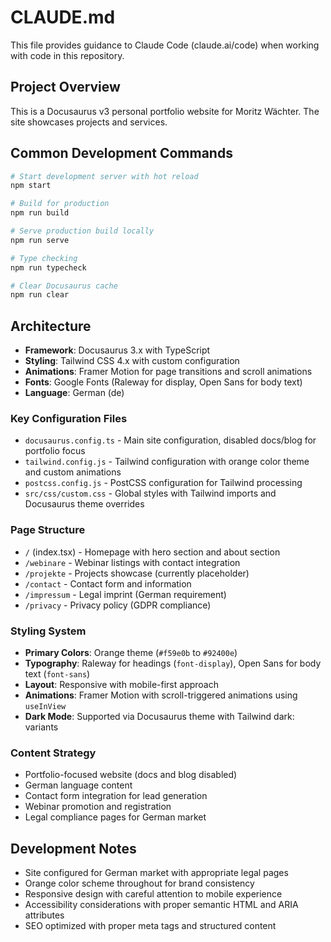 # CLAUDE.md

This file provides guidance to Claude Code (claude.ai/code) when working with code in this repository.

## Project Overview

This is a Docusaurus v3 personal portfolio website for Moritz Wächter. The site showcases projects and services.

## Common Development Commands

```bash
# Start development server with hot reload
npm start

# Build for production 
npm run build

# Serve production build locally
npm run serve

# Type checking
npm run typecheck

# Clear Docusaurus cache
npm run clear
```

## Architecture

- **Framework**: Docusaurus 3.x with TypeScript
- **Styling**: Tailwind CSS 4.x with custom configuration
- **Animations**: Framer Motion for page transitions and scroll animations
- **Fonts**: Google Fonts (Raleway for display, Open Sans for body text)
- **Language**: German (de)

### Key Configuration Files

- `docusaurus.config.ts` - Main site configuration, disabled docs/blog for portfolio focus
- `tailwind.config.js` - Tailwind configuration with orange color theme and custom animations
- `postcss.config.js` - PostCSS configuration for Tailwind processing
- `src/css/custom.css` - Global styles with Tailwind imports and Docusaurus theme overrides

### Page Structure

- `/` (index.tsx) - Homepage with hero section and about section
- `/webinare` - Webinar listings with contact integration
- `/projekte` - Projects showcase (currently placeholder)
- `/contact` - Contact form and information
- `/impressum` - Legal imprint (German requirement)
- `/privacy` - Privacy policy (GDPR compliance)

### Styling System

- **Primary Colors**: Orange theme (`#f59e0b` to `#92400e`)
- **Typography**: Raleway for headings (`font-display`), Open Sans for body text (`font-sans`)
- **Layout**: Responsive with mobile-first approach
- **Animations**: Framer Motion with scroll-triggered animations using `useInView`
- **Dark Mode**: Supported via Docusaurus theme with Tailwind dark: variants

### Content Strategy

- Portfolio-focused website (docs and blog disabled)
- German language content
- Contact form integration for lead generation
- Webinar promotion and registration
- Legal compliance pages for German market

## Development Notes

- Site configured for German market with appropriate legal pages
- Orange color scheme throughout for brand consistency
- Responsive design with careful attention to mobile experience
- Accessibility considerations with proper semantic HTML and ARIA attributes
- SEO optimized with proper meta tags and structured content